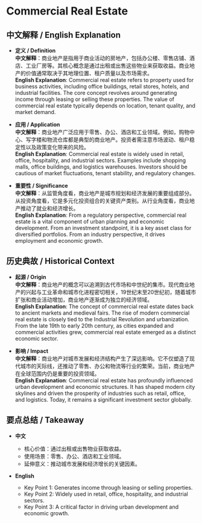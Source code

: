 # Commercial Real Estate

## 中文解释 / English Explanation

* **定义 / Definition**  
  **中文解释**：商业地产是指用于商业活动的房地产，包括办公楼、零售店铺、酒店、工业厂房等。其核心概念是通过出租或出售这些物业来获取收益。商业地产的价值通常取决于其地理位置、租户质量以及市场需求。  
  **English Explanation**: Commercial real estate refers to property used for business activities, including office buildings, retail stores, hotels, and industrial facilities. The core concept revolves around generating income through leasing or selling these properties. The value of commercial real estate typically depends on location, tenant quality, and market demand.

* **应用 / Application**  
  **中文解释**：商业地产广泛应用于零售、办公、酒店和工业领域。例如，购物中心、写字楼和物流仓库都是典型的商业地产。投资者需注意市场波动、租户稳定性以及政策变化带来的风险。  
  **English Explanation**: Commercial real estate is widely used in retail, office, hospitality, and industrial sectors. Examples include shopping malls, office buildings, and logistics warehouses. Investors should be cautious of market fluctuations, tenant stability, and regulatory changes.

* **重要性 / Significance**  
  **中文解释**：从监管角度看，商业地产是城市规划和经济发展的重要组成部分。从投资角度看，它是多元化投资组合的关键资产类别。从行业角度看，商业地产推动了就业和经济增长。  
  **English Explanation**: From a regulatory perspective, commercial real estate is a vital component of urban planning and economic development. From an investment standpoint, it is a key asset class for diversified portfolios. From an industry perspective, it drives employment and economic growth.

## 历史典故 / Historical Context

* **起源 / Origin**  
  **中文解释**：商业地产的概念可以追溯到古代市场和中世纪的集市。现代商业地产的兴起与工业革命和城市化进程密切相关，19世纪末至20世纪初，随着城市扩张和商业活动增加，商业地产逐渐成为独立的经济领域。  
  **English Explanation**: The concept of commercial real estate dates back to ancient markets and medieval fairs. The rise of modern commercial real estate is closely tied to the Industrial Revolution and urbanization. From the late 19th to early 20th century, as cities expanded and commercial activities grew, commercial real estate emerged as a distinct economic sector.

* **影响 / Impact**  
  **中文解释**：商业地产对城市发展和经济结构产生了深远影响。它不仅塑造了现代城市的天际线，还推动了零售、办公和物流等行业的繁荣。当前，商业地产在全球范围内仍是重要的投资领域。  
  **English Explanation**: Commercial real estate has profoundly influenced urban development and economic structures. It has shaped modern city skylines and driven the prosperity of industries such as retail, office, and logistics. Today, it remains a significant investment sector globally.

## 要点总结 / Takeaway

* **中文**  
  - 核心价值：通过出租或出售物业获取收益。  
  - 使用场景：零售、办公、酒店和工业领域。  
  - 延伸意义：推动城市发展和经济增长的关键因素。  

* **English**  
  - Key Point 1: Generates income through leasing or selling properties.  
  - Key Point 2: Widely used in retail, office, hospitality, and industrial sectors.  
  - Key Point 3: A critical factor in driving urban development and economic growth.